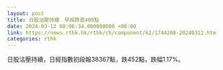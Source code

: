 ```yaml
---
layout: post
title: 日股沽壓持續　早段跌逾400點
date: 2024-03-12 08:06:34.000000000 +08:00
link: https://news.rthk.hk/rthk/ch/component/k2/1744208-20240312.htm
categories: rthk
---
```


日股沽壓持續，日經指數初段報38367點，跌452點，跌幅1.17%。

